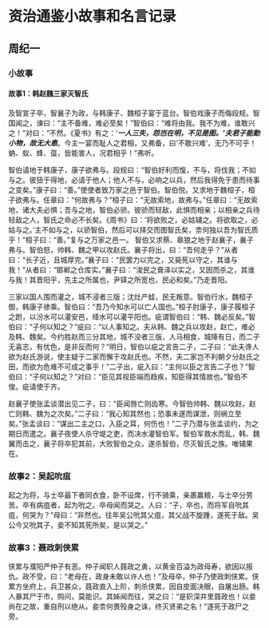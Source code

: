 # 资治通鉴小故事和名言记录
## 周纪一
### 小故事
#### 故事1：韩赵魏三家灭智氏
及智宣子卒，智襄子为政，与韩康子、魏桓子宴于蓝台。智伯戏康子而侮段规。智国闻之，谏曰：“主不备难，难必至矣！”智伯曰：“难将由我。我不为难，谁敢兴之！”对曰：“不然。《夏书》有之：‘***一人三失，怨岂在明，不见是图。’夫君子能勤小物，故无大患***。今主一宴而耻人之君相，又弗备，曰‘不敢兴难’，无乃不可乎！蚋、蚁、蜂、虿，皆能害人，况君相乎！”弗听。

智伯请地于韩康子，康子欲弗与。段规曰：“智伯好利而愎，不与，将伐我；不如与之。彼狃于得地，必请于他人；他人不与，必响之以兵，然后我得免于患而待事之变矣。”康子曰：“善。”使使者致万家之邑于智伯。智伯悦。又求地于魏桓子，桓子欲弗与。任章曰：“何故弗与？”桓子曰：“无故索地，故弗与。”任章曰：“无故索地，诸大夫必惧；吾与之地，智伯必骄。彼骄而轻敌，此惧而相亲；以相亲之兵待轻敌之人，智氏之命必不长矣。《周书》曰：‘将欲败之，必姑辅之。将欲取之，必姑与之。’主不如与之，以骄智伯，然后可以择交而图智氏矣，柰何独以吾为智氏质乎！”桓子曰：“善。”复与之万家之邑一。
智伯又求蔡、皋狼之地于赵襄子，襄子弗与。智伯怒，帅韩、魏之甲以攻赵氏。襄子将出，曰：“吾何走乎？”从者曰：“长子近，且城厚完。”襄子曰：“民罢力以完之，又毙死以守之，其谁与我！”从者曰：“邯郸之仓库实。”襄子曰：“浚民之膏泽以实之，又因而杀之，其谁与我！其晋阳乎，先主之所属也，尹铎之所宽也，民必和矣。”乃走晋阳。

三家以国人围而灌之，城不浸者三版；沈灶产蛙，民无叛意。智伯行水，魏桓子御，韩康子骖乘。智伯曰：“吾乃今知水可以亡人国也。”桓子肘康子，康子履桓子之跗，以汾水可以灌安邑，绛水可以灌平阳也。疵谓智伯曰：“韩、魏必反矣。”智伯曰：“子何以知之？”疵曰：“以人事知之。夫从韩、魏之兵以攻赵，赵亡，难必及韩、魏矣。今约胜赵而三分其地，城不没者三版，人马相食，城降有日，而二子无喜志，有忧色，是非反而何？”明日，智伯以疵之言告二子，二子曰：“此夫谗人欲为赵氏游说，使主疑于二家而懈于攻赵氏也。不然，夫二家岂不利朝夕分赵氏之田，而欲为危难不可成之事乎！”二子出，疵入曰：“主何以臣之言告二子也？”智伯曰：“子何以知之？”对曰：“臣见其视臣端而趋疾，知臣得其情故也。”智伯不悛。疵请使于齐。

赵襄子使张孟谈潜出见二子，曰：“臣闻唇亡则齿寒。今智伯帅韩、魏以攻赵，赵亡则韩、魏为之次矣。”二子曰：“我心知其然也；恐事未遂而谋泄，则祸立至矣。”张孟谈曰：“谋出二主之口，入臣之耳，何伤也！”二子乃潜与张孟谈约，为之期日而遣之。襄子夜使人杀守堤之吏，而决水灌智伯军。智伯军救水而乱，韩、魏翼而击之，襄子将卒犯其前，大败智伯之众，遂杀智伯，尽灭智氏之族。唯辅果在。

### 故事2：吴起吮疽
起之为将，与士卒最下者同衣食，卧不设席，行不骑乘，亲裹赢粮，与士卒分劳苦。卒有病疽者，起为吮之。卒母闻而哭之。人曰：“子，卒也，而将军自吮其疽，何哭为？”母曰：“非然也。往年吴公吮其父疽，其父战不旋踵，遂死于敌。吴公今又吮其子，妾不知其死所矣，是以哭之。”

### 故事3：聂政刺侠累
侠累与濮阳严仲子有恶。仲子闻轵人聂政之勇，以黄金百溢为政母寿，欲因以报仇。政不受，曰：“老母在，政身未敢以许人也！”及母卒，仲子乃使政刺侠累。侠累方坐府上，兵卫甚众，聂政直入上阶，刺杀侠累，因自皮面决眼，自屠出肠。韩人暴其尸于市，购问，莫能识。其姊闻而往，哭之曰：“是轵深井里聂政也！以妾尚在之故，重自刑以绝从。妾柰何畏殁身之诛，终灭贤弟之名！”遂死于政尸之旁。










